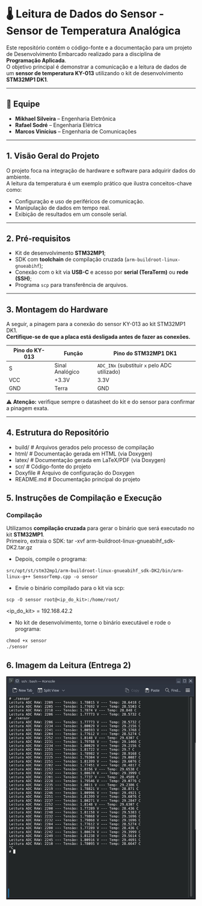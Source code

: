 # 🌡️ Leitura de Dados do Sensor - Sensor de Temperatura Analógica

Este repositório contém o código-fonte e a documentação para um projeto de Desenvolvimento Embarcado realizado para a disciplina de **Programação Aplicada**.  
O objetivo principal é demonstrar a comunicação e a leitura de dados de um **sensor de temperatura KY-013** utilizando o kit de desenvolvimento **STM32MP1 DK1**.

---

## 👥 Equipe
- **Mikhael Silveira** – Engenharia Eletrônica  
- **Rafael Sodré** – Engenharia Elétrica  
- **Marcos Vinícius** – Engenharia de Comunicações  

---

## 1. Visão Geral do Projeto
O projeto foca na integração de hardware e software para adquirir dados do ambiente.  
A leitura da temperatura é um exemplo prático que ilustra conceitos-chave como:
- Configuração e uso de periféricos de comunicação.  
- Manipulação de dados em tempo real.  
- Exibição de resultados em um console serial.  

---

## 2. Pré-requisitos

- Kit de desenvolvimento **STM32MP1**;  
- SDK com **toolchain** de compilação cruzada (`arm-buildroot-linux-gnueabihf`);  
- Conexão com o kit via **USB-C** e acesso por **serial (TeraTerm)** ou **rede (SSH)**;  
- Programa `scp` para transferência de arquivos.

---

## 3. Montagem do Hardware
A seguir, a pinagem para a conexão do sensor KY-013 ao kit STM32MP1 DK1.  
**Certifique-se de que a placa está desligada antes de fazer as conexões.**

| Pino do KY-013 | Função            | Pino do STM32MP1 DK1              |
|----------------|------------------|-----------------------------------|
| S              | Sinal Analógico  | `ADC_INx` (substituir `x` pelo ADC utilizado) |
| VCC            | +3.3V            | 3.3V                              |
| GND            | Terra            | GND                               |

⚠️ **Atenção:** verifique sempre o datasheet do kit e do sensor para confirmar a pinagem exata.

---

## 4. Estrutura do Repositório

- build/ # Arquivos gerados pelo processo de compilação
- html/ # Documentação gerada em HTML (via Doxygen)
- latex/ # Documentação gerada em LaTeX/PDF (via Doxygen)
- scr/ # Código-fonte do projeto
- Doxyfile # Arquivo de configuração do Doxygen
- README.md # Documentação principal do projeto

## 5. Instruções de Compilação e Execução

### Compilação
Utilizamos **compilação cruzada** para gerar o binário que será executado no kit **STM32MP1**.  
Primeiro, extraia o SDK: tar -xvf arm-buildroot-linux-gnueabihf_sdk-DK2.tar.gz

- Depois, compile o programa: 

```
src/opt/st/stm32mp1/arm-buildroot-linux-gnueabihf_sdk-DK2/bin/arm-linux-g++ SensorTemp.cpp -o sensor 
```

- Envie o binário compilado para o kit via scp:

```
scp -O sensor root@<ip_do_kit>:/home/root/
```

<ip_do_kit> = 192.168.42.2

- No kit de desenvolvimento, torne o binário executável e rode o programa:

```
chmod +x sensor
./sensor
```


## 6. Imagem da Leitura (Entrega 2)

![Leitura da Temperatura](imagem_sensor.jpg)
